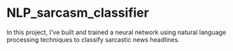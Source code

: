 # NLP_sarcasm_classifier
In this project, I've built and trained a neural network using natural language processing techniques to classify sarcastic news headlines.
